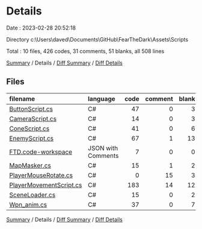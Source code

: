 # Details

Date : 2023-02-28 20:52:18

Directory c:\\Users\\daved\\Documents\\GitHub\\FearTheDark\\Assets\\Scripts

Total : 10 files,  426 codes, 31 comments, 51 blanks, all 508 lines

[Summary](results.md) / Details / [Diff Summary](diff.md) / [Diff Details](diff-details.md)

## Files
| filename | language | code | comment | blank | total |
| :--- | :--- | ---: | ---: | ---: | ---: |
| [ButtonScript.cs](/ButtonScript.cs) | C# | 47 | 0 | 3 | 50 |
| [CameraScript.cs](/CameraScript.cs) | C# | 14 | 0 | 3 | 17 |
| [ConeScript.cs](/ConeScript.cs) | C# | 41 | 0 | 6 | 47 |
| [EnemyScript.cs](/EnemyScript.cs) | C# | 67 | 1 | 13 | 81 |
| [FTD.code-workspace](/FTD.code-workspace) | JSON with Comments | 7 | 0 | 0 | 7 |
| [MapMasker.cs](/MapMasker.cs) | C# | 15 | 1 | 2 | 18 |
| [PlayerMouseRotate.cs](/PlayerMouseRotate.cs) | C# | 0 | 15 | 3 | 18 |
| [PlayerMovementScript.cs](/PlayerMovementScript.cs) | C# | 183 | 14 | 12 | 209 |
| [SceneLoader.cs](/SceneLoader.cs) | C# | 15 | 0 | 2 | 17 |
| [Wpn_anim.cs](/Wpn_anim.cs) | C# | 37 | 0 | 7 | 44 |

[Summary](results.md) / Details / [Diff Summary](diff.md) / [Diff Details](diff-details.md)